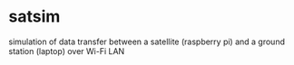 # satsim
simulation of data transfer between a satellite (raspberry pi) and a ground station (laptop) over Wi-Fi LAN

